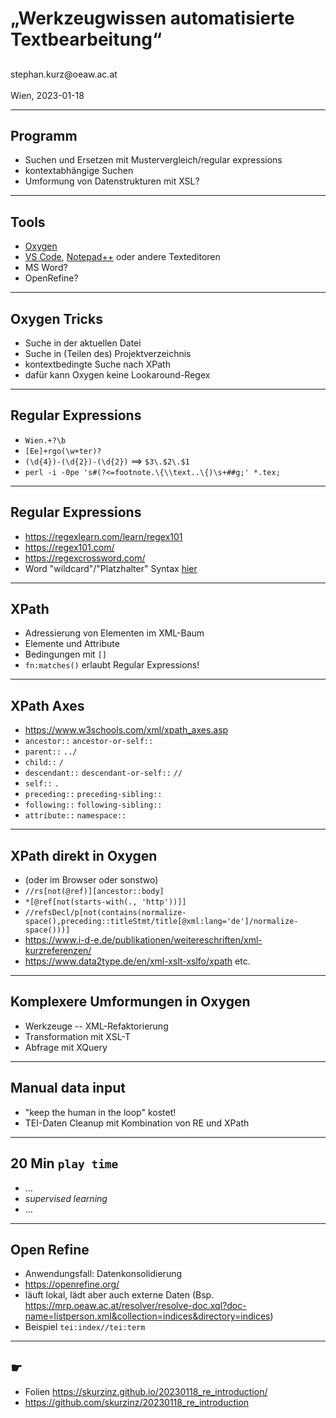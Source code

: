 # „Werkzeugwissen automatisierte Textbearbeitung“

## 

<div id="top-right">
</div>

<div id="bottom-left">
stephan.kurz@oeaw.ac.at
</div>

<div id="bottom-right">
<https://skurzinz.github.io/20230118_re_introduction/><br/>
Wien, 2023-01-18
</div>

---

## Programm 

* Suchen und Ersetzen mit Mustervergleich/regular expressions
* kontextabhängige Suchen
* Umformung von Datenstrukturen mit XSL? 

---

## Tools 

* [Oxygen](https://oxygenxml.com)
* [VS Code](https://code.visualstudio.com/), [Notepad++](https://notepad-plus-plus.org/) oder andere Texteditoren
* MS Word? 
* OpenRefine? 

---

## Oxygen Tricks

* Suche in der aktuellen Datei
* Suche in (Teilen des) Projektverzeichnis
* kontextbedingte Suche nach XPath
* dafür kann Oxygen keine Lookaround-Regex

---

## Regular Expressions

* `Wien.+?\b` 
* `[Ee]+rgo(\w+ter)?`
* `(\d{4})-(\d{2})-(\d{2})` ==> `$3\.$2\.$1`
* `perl -i -0pe 's#(?<=footnote.\{\\text..\{)\s+##g;' *.tex;` 

---

## Regular Expressions

* <https://regexlearn.com/learn/regex101>
* <https://regex101.com/>
* <https://regexcrossword.com/>
* Word "wildcard"/"Platzhalter" Syntax [hier](https://support.microsoft.com/en-us/office/examples-of-wildcard-characters-939e153f-bd30-47e4-a763-61897c87b3f4)

---

## XPath 

* Adressierung von Elementen im XML-Baum
* Elemente und Attribute
* Bedingungen mit `[]`
* `fn:matches()` erlaubt Regular Expressions!


---

## XPath Axes

* <https://www.w3schools.com/xml/xpath_axes.asp>
* `ancestor::` `ancestor-or-self::`
* `parent::` `../`
* `child::` `/`
* `descendant::` `descendant-or-self::` `//`
* `self::` `.`
* `preceding::` `preceding-sibling::`
* `following::` `following-sibling::`
* `attribute::` `namespace::`


---

## XPath direkt in Oxygen

* (oder im Browser oder sonstwo)
* `//rs[not(@ref)][ancestor::body]`
* `*[@ref[not(starts-with(., 'http'))]]`
* `//refsDecl/p[not(contains(normalize-space(),preceding::titleStmt/title[@xml:lang='de']/normalize-space()))]`
* <https://www.i-d-e.de/publikationen/weitereschriften/xml-kurzreferenzen/>
* <https://www.data2type.de/en/xml-xslt-xslfo/xpath> etc.


---


## Komplexere Umformungen in Oxygen

* Werkzeuge -- XML-Refaktorierung
* Transformation mit XSL-T 
* Abfrage mit XQuery


---

## Manual data input 

* "keep the human in the loop" kostet! 
* TEI-Daten Cleanup mit Kombination von RE und XPath

---

## 20 Min `play time`

* …
* *supervised learning*
* …


---

## Open Refine

* Anwendungsfall: Datenkonsolidierung
* <https://openrefine.org/>
* läuft lokal, lädt aber auch externe Daten (Bsp. https://mrp.oeaw.ac.at/resolver/resolve-doc.xql?doc-name=listperson.xml&collection=indices&directory=indices)
* Beispiel `tei:index//tei:term`

---

## ☛

* Folien https://skurzinz.github.io/20230118_re_introduction/
* <https://github.com/skurzinz/20230118_re_introduction>
